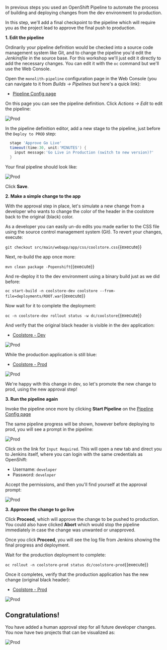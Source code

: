 In previous steps you used an OpenShift Pipeline to automate the process of building and
deploying changes from the dev environment to production.

In this step, we'll add a final checkpoint to the pipeline which will require you as the project
lead to approve the final push to production.

**1. Edit the pipeline**

Ordinarily your pipeline definition would be checked into a source code management system like Git,
and to change the pipeline you'd edit the _Jenkinsfile_ in the source base. For this workshop we'll
just edit it directly to add the necessary changes. You can edit it with the `oc` command but we'll
use the Web Console.

Open the `monolith-pipeline` configuration page in the Web Console (you can navigate to it from
_Builds -> Pipelines_ but here's a quick link):

* [Pipeline Config page](https://[[HOST_SUBDOMAIN]]-8443-[[KATACODA_HOST]].environments.katacoda.com/console/project/coolstore-prod/browse/pipelines/monolith-pipeline?tab=configuration)

On this page you can see the pipeline definition. Click _Actions -> Edit_ to edit the pipeline:

![Prod](/redhat-middleware-workshops/assets/developer-intro/pipe-edit.png)

In the pipeline definition editor, add a new stage to the pipeline, just before the `Deploy to PROD` step:

```groovy
  stage 'Approve Go Live'
  timeout(time:30, unit:'MINUTES') {
    input message:'Go Live in Production (switch to new version)?'
  }
```

Your final pipeline should look like:

![Prod](/redhat-middleware-workshops/assets/developer-intro/pipe-edit2.png)

Click **Save**.

**2. Make a simple change to the app**

With the approval step in place, let's simulate a new change from a developer who wants to change
the color of the header in the coolstore back to the original (black) color.

As a developer you can easily un-do edits you made earlier to the CSS file using the source control
management system (Git). To revert your changes, execute:

`git checkout src/main/webapp/app/css/coolstore.css`{{execute}}

Next, re-build the app once more:

`mvn clean package -Popenshift`{{execute}}

And re-deploy it to the dev environment using a binary build just as we did before:

`oc start-build -n coolstore-dev coolstore --from-file=deployments/ROOT.war`{{execute}}

Now wait for it to complete the deployment:

`oc -n coolstore-dev rollout status -w dc/coolstore`{{execute}}

And verify that the original black header is visible in the dev application:

* [Coolstore - Dev](http://www-coolstore-dev.[[HOST_SUBDOMAIN]]-80-[[KATACODA_HOST]].environments.katacoda.com)

![Prod](/redhat-middleware-workshops/assets/developer-intro/pipe-orig.png)

While the production application is still blue:

* [Coolstore - Prod](http://www-coolstore-prod.[[HOST_SUBDOMAIN]]-80-[[KATACODA_HOST]].environments.katacoda.com)

![Prod](/redhat-middleware-workshops/assets/developer-intro/nav-blue.png)

We're happy with this change in dev, so let's promote the new change to prod, using the new approval step!

**3. Run the pipeline again**

Invoke the pipeline once more by clicking **Start Pipeline** on the [Pipeline Config page](https://[[HOST_SUBDOMAIN]]-8443-[[KATACODA_HOST]].environments.katacoda.com/console/project/coolstore-prod/browse/pipelines/monolith-pipeline)

The same pipeline progress will be shown, however before deploying to prod, you will see a prompt in the pipeline:

![Prod](/redhat-middleware-workshops/assets/developer-intro/pipe-prompt.png)

Click on the link for `Input Required`. This will open a new tab and direct you to Jenkins itself, where you can login with
the same credentials as OpenShift:

* Username: `developer`
* Password: `developer`

Accept the permissions, and then you'll find yourself at the approval prompt:

![Prod](/redhat-middleware-workshops/assets/developer-intro/pipe-jenkins-prompt.png)

**3. Approve the change to go live**

Click **Proceed**, which will approve the change to be pushed to production. You could also have
clicked **Abort** which would stop the pipeline immediately in case the change was unwanted or unapproved.

Once you click **Proceed**, you will see the log file from Jenkins showing the final progress and deployment.

Wait for the production deployment to complete:

`oc rollout -n coolstore-prod status dc/coolstore-prod`{{execute}}

Once it completes, verify that the production application has the new change (original black header):

* [Coolstore - Prod](http://www-coolstore-prod.[[HOST_SUBDOMAIN]]-80-[[KATACODA_HOST]].environments.katacoda.com)

![Prod](/redhat-middleware-workshops/assets/developer-intro/pipe-orig.png)

## Congratulations!

You have added a human approval step for all future developer changes. You now have two projects that can be visualized as:

![Prod](/redhat-middleware-workshops/assets/developer-intro/goal.png)

